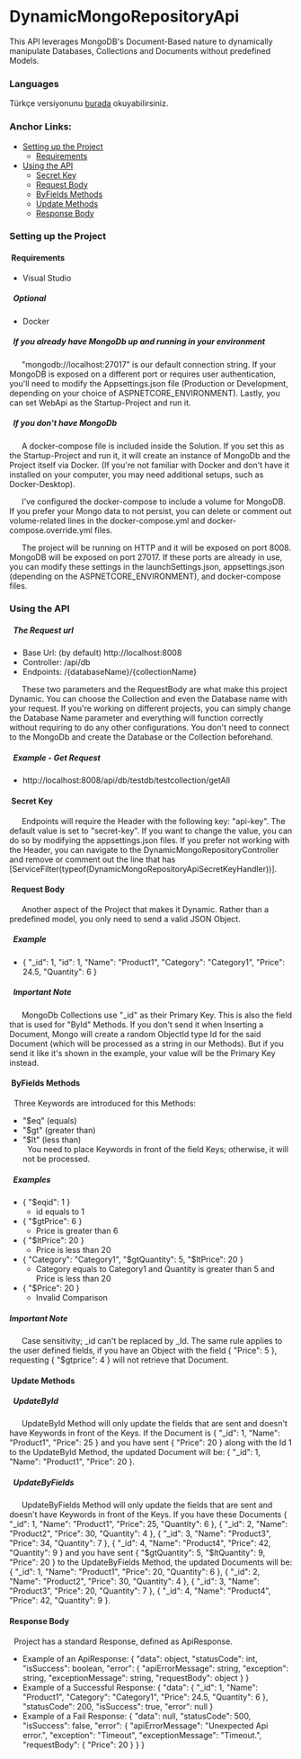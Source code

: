 # DynamicMongoRepositoryApi
This API leverages MongoDB's Document-Based nature to dynamically manipulate Databases, Collections and Documents without predefined Models.

### Languages

Türkçe versiyonunu [burada](https://github.com/BarisClb/DynamicMongoRepositoryApi/blob/master/README-TR.md) okuyabilirsiniz.

### Anchor Links:

- [Setting up the Project](#setting-up-the-project)
  - [Requirements](#requirements)
- [Using the API](#using-the-api)
  - [Secret Key](#secret-key)
  - [Request Body](#request-body)
  - [ByFields Methods](#byfields-methods)
  - [Update Methods](#update-methods)
  - [Response Body](#response-body)

### Setting up the Project

#### &nbsp;Requirements

- Visual Studio

##### &nbsp; Optional

- Docker

##### &nbsp; If you already have MongoDb up and running in your environment

&emsp;&nbsp; "mongodb://localhost:27017" is our default connection string. If your MongoDB is exposed on a different port or requires user authentication, you'll need to modify the Appsettings.json file (Production or Development, depending on your choice of ASPNETCORE_ENVIRONMENT). Lastly, you can set WebApi as the Startup-Project and run it.

##### &nbsp; If you don't have MongoDb

&emsp;&nbsp; A docker-compose file is included inside the Solution. If you set this as the Startup-Project and run it, it will create an instance of MongoDb and the Project itself via Docker. (If you're not familiar with Docker and don't have it installed on your computer, you may need additional setups, such as Docker-Desktop).  
  
&emsp;&nbsp; I've configured the docker-compose to include a volume for MongoDB. If you prefer your Mongo data to not persist, you can delete or comment out volume-related lines in the docker-compose.yml and docker-compose.override.yml files.  
  
&emsp;&nbsp; The project will be running on HTTP and it will be exposed on port 8008. MongoDB will be exposed on port 27017. If these ports are already in use, you can modify these settings in the launchSettings.json, appsettings.json (depending on the ASPNETCORE_ENVIRONMENT), and docker-compose files.

### Using the API

##### &nbsp; The Request url

- Base Url: (by default) http://localhost:8008
- Controller: /api/db
- Endpoints: /{databaseName}/{collectionName}

&emsp;&nbsp; These two parameters and the RequestBody are what make this project Dynamic. You can choose the Collection and even the Database name with your request. If you're working on different projects, you can simply change the Database Name parameter and everything will function correctly without requiring to do any other configurations. You don't need to connect to the MongoDb and create the Database or the Collection beforehand.

##### &nbsp; Example - Get Request

- http://localhost:8008/api/db/testdb/testcollection/getAll

#### &nbsp;Secret Key

&emsp;&nbsp; Endpoints will require the Header with the following key: "api-key". The default value is set to "secret-key". If you want to change the value, you can do so by modifying the appsettings.json files. If you prefer not working with the Header, you can navigate to the DynamicMongoRepositoryController and remove or comment out the line that has [ServiceFilter(typeof(DynamicMongoRepositoryApiSecretKeyHandler))].

#### &nbsp;Request Body

&emsp;&nbsp; Another aspect of the Project that makes it Dynamic. Rather than a predefined model, you only need to send a valid JSON Object.

##### &nbsp; Example

- { "_id": 1, "id": 1, "Name": "Product1", "Category": "Category1", "Price": 24.5, "Quantity": 6 }

##### &nbsp; Important Note

&emsp;&nbsp; MongoDb Collections use "_id" as their Primary Key. This is also the field that is used for "ById" Methods. If you don't send it when Inserting a Document, Mongo will create a random ObjectId type Id for the said Document (which will be processed as a string in our Methods). But if you send it like it's shown in the example, your value will be the Primary Key instead.

#### &nbsp;ByFields Methods

&nbsp; Three Keywords are introduced for this Methods: 
- "$eq" (equals)
- "$gt" (greater than)
- "$lt" (less than)  
&nbsp; You need to place Keywords in front of the field Keys; otherwise, it will not be processed.

##### &nbsp; Examples

- { "$eqid": 1 }
  - id equals to 1
- { "$gtPrice": 6 }
  - Price is greater than 6  
- { "$ltPrice": 20 }
  - Price is less than 20  
- { "Category": "Category1", "$gtQuantity": 5, "$ltPrice": 20 }
  - Category equals to Category1 and Quantity is greater than 5 and Price is less than 20
- { "$Price": 20 }
  - Invalid Comparison  

##### Important Note

&emsp;&nbsp; Case sensitivity; _id can't be replaced by _Id. The same rule applies to the user defined fields, if you have an Object with the field { "Price": 5 }, requesting { "$gtprice": 4 } will not retrieve that Document.

#### &nbsp;Update Methods

##### &nbsp; UpdateById

&emsp;&nbsp; UpdateById Method will only update the fields that are sent and doesn't have Keywords in front of the Keys. If the Document is { "_id": 1, "Name": "Product1", "Price": 25 } and you have sent { "Price": 20 } along with the Id 1 to the UpdateById Method, the updated Document will be: { "_id": 1, "Name": "Product1", "Price": 20 }.

##### &nbsp; UpdateByFields

&emsp;&nbsp; UpdateByFields Method will only update the fields that are sent and doesn't have Keywords in front of the Keys. If you have these Documents { "_id": 1, "Name": "Product1", "Price": 25, "Quantity": 6 }, { "_id": 2, "Name": "Product2", "Price": 30, "Quantity": 4 }, { "_id": 3, "Name": "Product3", "Price": 34, "Quantity": 7 }, { "_id": 4, "Name": "Product4", "Price": 42, "Quantity": 9 } and you have sent { "$gtQuantity": 5, "$ltQuantity": 9, "Price": 20 } to the UpdateByFields Method, the updated Documents will be: { "_id": 1, "Name": "Product1", "Price": 20, "Quantity": 6 }, { "_id": 2, "Name": "Product2", "Price": 30, "Quantity": 4 }, { "_id": 3, "Name": "Product3", "Price": 20, "Quantity": 7 }, { "_id": 4, "Name": "Product4", "Price": 42, "Quantity": 9 }.

#### Response Body

&nbsp; Project has a standard Response, defined as ApiResponse.

- Example of an ApiResponse: { "data": object, "statusCode": int, "isSuccess": boolean, "error": { "apiErrorMessage": string, "exception": string, "exceptionMessage": string, "requestBody": object } }
- Example of a Successful Response: { "data": { "_id": 1, "Name": "Product1", "Category": "Category1", "Price": 24.5, "Quantity": 6 }, "statusCode": 200, "isSuccess": true, "error": null }
- Example of a Fail Response: { "data": null, "statusCode": 500, "isSuccess": false, "error": { "apiErrorMessage": "Unexpected Api error.", "exception": "Timeout", "exceptionMessage": "Timeout.", "requestBody": { "Price": 20 } } }
